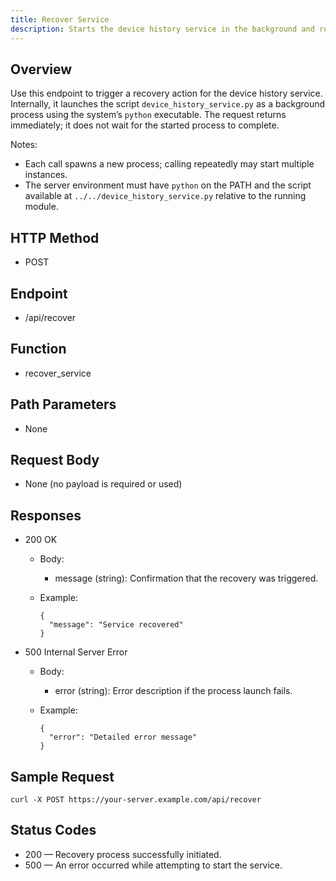 ```yaml
---
title: Recover Service
description: Starts the device history service in the background and returns an immediate status response.
---
```


## Overview

Use this endpoint to trigger a recovery action for the device history service. Internally, it launches the script `device_history_service.py` as a background process using the system’s `python` executable. The request returns immediately; it does not wait for the started process to complete.

Notes:
- Each call spawns a new process; calling repeatedly may start multiple instances.
- The server environment must have `python` on the PATH and the script available at `../../device_history_service.py` relative to the running module.

## HTTP Method
- POST

## Endpoint
- /api/recover

## Function
- recover_service

## Path Parameters
- None

## Request Body
- None (no payload is required or used)

## Responses

- 200 OK
  - Body:
    - message (string): Confirmation that the recovery was triggered.
  - Example:
    
        {
          "message": "Service recovered"
        }

- 500 Internal Server Error
  - Body:
    - error (string): Error description if the process launch fails.
  - Example:
    
        {
          "error": "Detailed error message"
        }

## Sample Request

    curl -X POST https://your-server.example.com/api/recover

## Status Codes
- 200 — Recovery process successfully initiated.
- 500 — An error occurred while attempting to start the service.